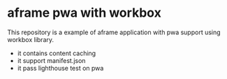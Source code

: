 # aframe pwa with workbox
This repository is a example of aframe application with pwa support 
using workbox library.

- it contains content caching
- it support manifest.json
- it pass lighthouse test on pwa
